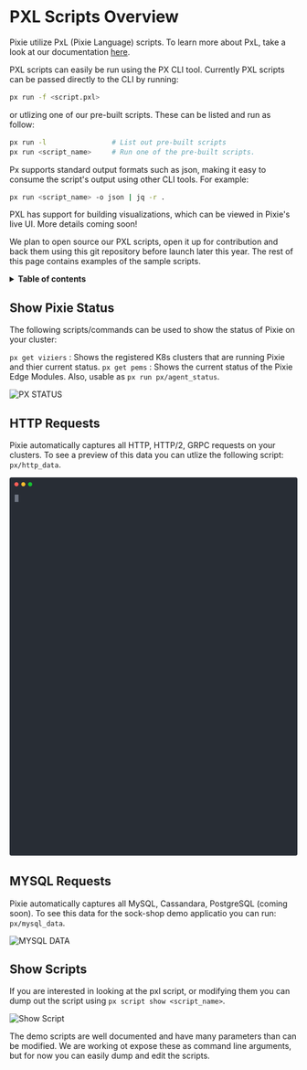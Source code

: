 # PXL Scripts Overview

Pixie utilize PxL (Pixie Language) scripts. To learn more about PxL, take a look at our documentation [here](https://docs.pixielabs.ai/pxl). 



PXL scripts can easily be run using the PX CLI tool. Currently PXL scripts can be passed directly to
the CLI by running:

```bash
px run -f <script.pxl>
```

or utlizing one of our pre-built scripts. These can be listed and run as follow:

```bash
px run -l                # List out pre-built scripts
px run <script_name>     # Run one of the pre-built scripts.
```

Px supports standard output formats such as json, making it easy to consume the script's output using
other CLI tools. For example:

```bash
px run <script_name> -o json | jq -r .
```

PXL has support for building visualizations, which can be viewed in Pixie's live UI. More details coming soon!

We plan to open source our PXL scripts, open it up for contribution and back them using this git repository before launch later this year.
The rest of this page contains examples of the sample scripts.

<details>
  <summary><strong>Table of contents</strong></summary>

- [Show Pixie Status](#show-pixie-status)
- [Show HTTP Requests](#http-requests)
- [Show MYSQL Requests](#mysql-requests)
- [Show Scripts](#show-scripts)
</details>


## Show Pixie Status
The following scripts/commands can be used to show the status of Pixie on your cluster:

`px get viziers` : Shows the registered K8s clusters that are running Pixie and thier current status.
`px get pems`    : Shows the current status of the Pixie Edge Modules. Also, usable as `px run px/agent_status`.


![PX STATUS](./px_status.svg)


## HTTP Requests
Pixie automatically captures all HTTP, HTTP/2, GRPC requests on your clusters. To see a preview of this data
you can utlize the following script: `px/http_data`.

![HTTP DATA](./http_data.svg)


## MYSQL Requests
Pixie automatically captures all MySQL, Cassandara, PostgreSQL (coming soon). To see this data for the sock-shop demo applicatio you can run: `px/mysql_data`.

![MYSQL DATA](./mysql_data.svg)


## Show Scripts
If you are interested in looking at the pxl script, or modifying them you can dump out the script using `px script show <script_name>`.

![Show Script](./script_show.svg)

The demo scripts are well documented and have many parameters than can be modified. We are working ot expose these as command line arguments, but for now you can easily dump and edit the scripts.
